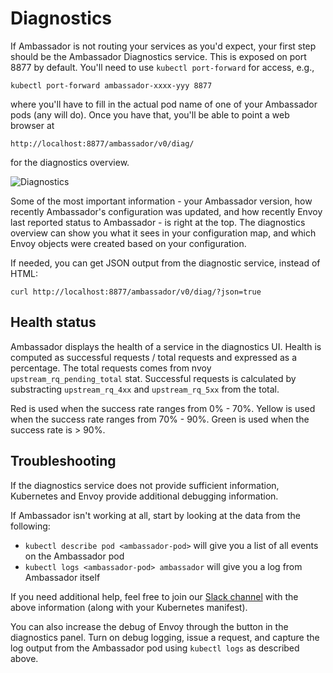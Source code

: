 # Diagnostics

If Ambassador is not routing your services as you'd expect, your first step should be the Ambassador Diagnostics service. This is exposed on port 8877 by default. You'll need to use `kubectl port-forward` for access, e.g.,

```shell
kubectl port-forward ambassador-xxxx-yyy 8877
```

where you'll have to fill in the actual pod name of one of your Ambassador pods (any will do). Once you have that, you'll be able to point a web browser at

`http://localhost:8877/ambassador/v0/diag/`

for the diagnostics overview.

![Diagnostics](/images/diagnostics.png)

 Some of the most important information - your Ambassador version, how recently Ambassador's configuration was updated, and how recently Envoy last reported status to Ambassador - is right at the top. The diagnostics overview can show you what it sees in your configuration map, and which Envoy objects were created based on your configuration.

If needed, you can get JSON output from the diagnostic service, instead of HTML:

`curl http://localhost:8877/ambassador/v0/diag/?json=true`

## Health status

Ambassador displays the health of a service in the diagnostics UI. Health is computed as successful requests / total requests and expressed as a percentage. The total requests comes from nvoy `upstream_rq_pending_total` stat. Successful requests is calculated by substracting `upstream_rq_4xx` and `upstream_rq_5xx` from the total. 

Red is used when the success rate ranges from 0% - 70%.
Yellow is used when the success rate ranges from 70% - 90%.
Green is used when the success rate is > 90%.

## Troubleshooting

If the diagnostics service does not provide sufficient information, Kubernetes and Envoy provide additional debugging information.

If Ambassador isn't working at all, start by looking at the data from the following:

* `kubectl describe pod <ambassador-pod>` will give you a list of all events on the Ambassador pod
* `kubectl logs <ambassador-pod> ambassador` will give you a log from Ambassador itself

If you need additional help, feel free to join our [Slack channel](https://d6e.co/slack) with the above information (along with your Kubernetes manifest).

You can also increase the debug of Envoy through the button in the diagnostics panel. Turn on debug logging, issue a request, and capture the log output from the Ambassador pod using `kubectl logs` as described above.